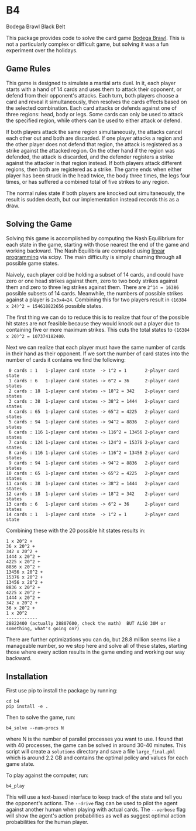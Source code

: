 # B4
Bodega Brawl Black Belt

This package provides code to solve the card game [Bodega Brawl](https://www.bodegabrawl.com/).  This is not a particularly complex or difficult game, but solving it was a fun experiment over the holidays.

## Game Rules
This game is designed to simulate a martial arts duel.  In it, each player starts with a hand of 14 cards and uses them to attack their opponent, or defend from their opponent's attacks.  Each turn, both players choose a card and reveal it simultaneously, then resolves the cards effects based on the selected combination.  Each card attacks or defends against one of three regions: head, body or legs.  Some cards can only be used to attack the specified region, while others can be used to either attack or defend.

If both players attack the same region simultaneously, the attacks cancel each other out and both are discarded.  If one player attacks a region and the other player does not defend that region, the attack is registered as a strike against the attacked region.  On the other hand if the region was defended, the attack is discarded, and the defender registers a strike against the attacker in that region instead.  If both players attack different regions, then both are registered as a strike.  The game ends when either player has been struck in the head twice, the body three times, the legs four times, or has suffered a combined total of five strikes to any region.

The normal rules state if both players are knocked out simultaneously, the result is sudden death, but our implementation instead records this as a draw.

## Solving the Game
Solving this game is accomplished by computing the Nash Equilibrium for each state in the game, starting with those nearest the end of the game and working backward.  The Nash Equilibria are computed using [linear programming](https://docs.scipy.org/doc/scipy/reference/generated/scipy.optimize.linprog.html) via scipy.  The main difficulty is simply churning through all possible game states.

Naively, each player cold be holding a subset of 14 cards, and could have zero or one head strikes against them, zero to two body strikes against them and zero to three leg strikes against them.  There are `2^14 = 16386` possible subsets of 14 cards.  Meanwhile, the numbers of possible strikes against a player is `2x3x4=24`.  Combining this for two players result in `(16384 x 24)^2 = 154618822656` possible states.

The first thing we can do to reduce this is to realize that four of the possible hit states are not feasible because they would knock out a player due to containing five or more maximum strikes.  This cuts the total states to `(16384 x 20)^2 = 107374182400`.

Next we can realize that each player must have the same number of cards in their hand as their opponent.  If we sort the number of card states into the number of cards it contains we find the following:
```
 0 cards : 1   1-player card state  -> 1^2 = 1       2-player card state
 1 cards : 6   1-player card states -> 6^2 = 36      2-player card states
 2 cards : 18  1-player card states -> 18^2 = 342    2-player card states
 3 cards : 38  1-player card states -> 38^2 = 1444   2-player card states
 4 cards : 65  1-player card states -> 65^2 = 4225   2-player card states
 5 cards : 94  1-player card states -> 94^2 = 8836   2-player card states
 6 cards : 116 1-player card states -> 116^2 = 13456 2-player card states
 7 cards : 124 1-player card states -> 124^2 = 15376 2-player card states
 8 cards : 116 1-player card states -> 116^2 = 13456 2-player card states
 9 cards : 94  1-player card states -> 94^2 = 8836   2-player card states
10 cards : 65  1-player card states -> 65^2 = 4225   2-player card states
11 cards : 38  1-player card states -> 38^2 = 1444   2-player card states
12 cards : 18  1-player card states -> 18^2 = 342    2-player card states
13 cards : 6   1-player card states -> 6^2 = 36      2-player card states
14 cards : 1   1-player card state  -> 1^2 = 1       2-player card state
```
Combining these with the 20 possible hit states results in:
```
1 x 20^2 +
36 x 20^2 +
342 x 20^2 +
1444 x 20^2 +
4225 x 20^2 +
8836 x 20^2 +
13456 x 20^2 +
15376 x 20^2 +
13456 x 20^2 +
8836 x 20^2 +
4225 x 20^2 +
1444 x 20^2 +
342 x 20^2 +
36 x 20^2 +
1 x 20^2
------------
28822400 (actually 28807600, check the math)  BUT ALSO 30M or something, what's going on?)
```
There are further optimizations you can do, but 28.8 million seems like a manageable number, so we stop here and solve all of these states, starting those where every action results in the game ending and working our way backward.

## Installation
First use pip to install the package by running:
```
cd b4
pip install -e .
```
Then to solve the game, run:
```
b4_solve --num-procs N
```
where N is the number of parallel processes you want to use.  I found that with 40 processes, the game can be solved in around 30-40 minutes.  This script will create a `solutions` directory and save a file `large_final.pkl` which is around 2.2 GB and contains the optimal policy and values for each game state.

To play against the computer, run:
```
b4_play
```
This will use a text-based interface to keep track of the state and tell you the opponent's actions.  The `--drive` flag can be used to pilot the agent against another human when playing with actual cards.  The `--verbose` flag will show the agent's action probabilities as well as suggest optimal action probabilities for the human player.
